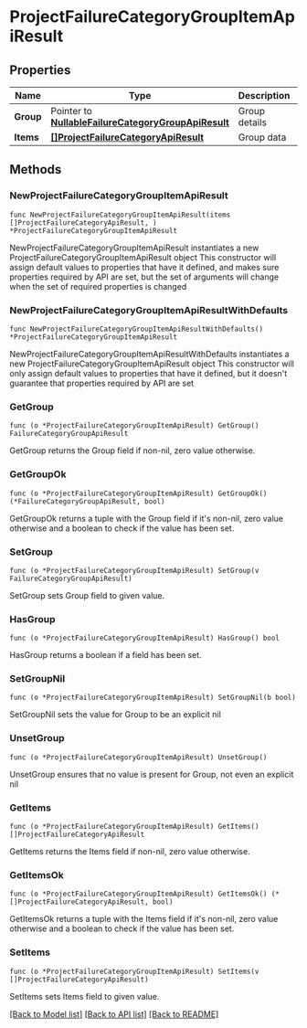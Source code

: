 # ProjectFailureCategoryGroupItemApiResult

## Properties

Name | Type | Description | Notes
------------ | ------------- | ------------- | -------------
**Group** | Pointer to [**NullableFailureCategoryGroupApiResult**](FailureCategoryGroupApiResult.md) | Group details | [optional] 
**Items** | [**[]ProjectFailureCategoryApiResult**](ProjectFailureCategoryApiResult.md) | Group data | 

## Methods

### NewProjectFailureCategoryGroupItemApiResult

`func NewProjectFailureCategoryGroupItemApiResult(items []ProjectFailureCategoryApiResult, ) *ProjectFailureCategoryGroupItemApiResult`

NewProjectFailureCategoryGroupItemApiResult instantiates a new ProjectFailureCategoryGroupItemApiResult object
This constructor will assign default values to properties that have it defined,
and makes sure properties required by API are set, but the set of arguments
will change when the set of required properties is changed

### NewProjectFailureCategoryGroupItemApiResultWithDefaults

`func NewProjectFailureCategoryGroupItemApiResultWithDefaults() *ProjectFailureCategoryGroupItemApiResult`

NewProjectFailureCategoryGroupItemApiResultWithDefaults instantiates a new ProjectFailureCategoryGroupItemApiResult object
This constructor will only assign default values to properties that have it defined,
but it doesn't guarantee that properties required by API are set

### GetGroup

`func (o *ProjectFailureCategoryGroupItemApiResult) GetGroup() FailureCategoryGroupApiResult`

GetGroup returns the Group field if non-nil, zero value otherwise.

### GetGroupOk

`func (o *ProjectFailureCategoryGroupItemApiResult) GetGroupOk() (*FailureCategoryGroupApiResult, bool)`

GetGroupOk returns a tuple with the Group field if it's non-nil, zero value otherwise
and a boolean to check if the value has been set.

### SetGroup

`func (o *ProjectFailureCategoryGroupItemApiResult) SetGroup(v FailureCategoryGroupApiResult)`

SetGroup sets Group field to given value.

### HasGroup

`func (o *ProjectFailureCategoryGroupItemApiResult) HasGroup() bool`

HasGroup returns a boolean if a field has been set.

### SetGroupNil

`func (o *ProjectFailureCategoryGroupItemApiResult) SetGroupNil(b bool)`

 SetGroupNil sets the value for Group to be an explicit nil

### UnsetGroup
`func (o *ProjectFailureCategoryGroupItemApiResult) UnsetGroup()`

UnsetGroup ensures that no value is present for Group, not even an explicit nil
### GetItems

`func (o *ProjectFailureCategoryGroupItemApiResult) GetItems() []ProjectFailureCategoryApiResult`

GetItems returns the Items field if non-nil, zero value otherwise.

### GetItemsOk

`func (o *ProjectFailureCategoryGroupItemApiResult) GetItemsOk() (*[]ProjectFailureCategoryApiResult, bool)`

GetItemsOk returns a tuple with the Items field if it's non-nil, zero value otherwise
and a boolean to check if the value has been set.

### SetItems

`func (o *ProjectFailureCategoryGroupItemApiResult) SetItems(v []ProjectFailureCategoryApiResult)`

SetItems sets Items field to given value.



[[Back to Model list]](../README.md#documentation-for-models) [[Back to API list]](../README.md#documentation-for-api-endpoints) [[Back to README]](../README.md)


